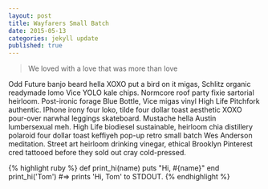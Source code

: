 ```yaml
---
layout: post
title: Wayfarers Small Batch
date: 2015-05-13
categories: jekyll update
published: true
---
```


> We loved with a love that was more than love

Odd Future banjo beard hella XOXO put a bird on it migas, Schlitz organic readymade lomo Vice YOLO kale chips. Normcore roof party fixie sartorial heirloom. Post-ironic forage Blue Bottle, Vice migas vinyl High Life Pitchfork authentic. IPhone irony four loko, tilde four dollar toast aesthetic XOXO pour-over narwhal leggings skateboard. Mustache hella Austin lumbersexual meh. High Life biodiesel sustainable, heirloom chia distillery polaroid four dollar toast keffiyeh pop-up retro small batch Wes Anderson meditation. Street art heirloom drinking vinegar, ethical Brooklyn Pinterest cred tattooed before they sold out cray cold-pressed.

{% highlight ruby %}
def print_hi(name)
  puts "Hi, #{name}"
end
print_hi('Tom')
#=> prints 'Hi, Tom' to STDOUT.
{% endhighlight %}
